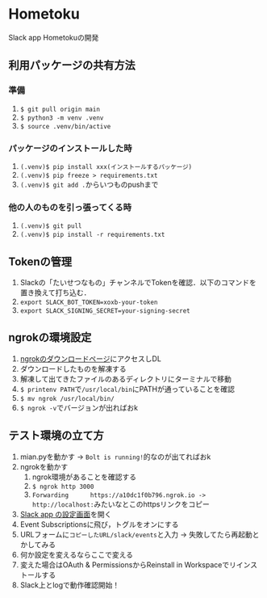 # Hometoku
Slack app Hometokuの開発

## 利用パッケージの共有方法
### 準備
1. `$ git pull origin main`
2. `$ python3 -m venv .venv`
3. `$ source .venv/bin/active`

### パッケージのインストールした時
1. `(.venv)$ pip install xxx(インストールするパッケージ)`
2. `(.venv)$ pip freeze > requirements.txt`
3. `(.venv)$ git add .`からいつものpushまで

### 他の人のものを引っ張ってくる時
1. `(.venv)$ git pull`
2. `(.venv)$ pip install -r requirements.txt`

## Tokenの管理
1. Slackの「たいせつなもの」チャンネルでTokenを確認．以下のコマンドを置き換えて打ち込む．
2. `export SLACK_BOT_TOKEN=xoxb-your-token`
3. `export SLACK_SIGNING_SECRET=your-signing-secret`

## ngrokの環境設定
1. [ngrokのダウンロードページ](https://ngrok.com/download)にアクセスしDL
2. ダウンロードしたものを解凍する
3. 解凍して出てきたファイルのあるディレクトリにターミナルで移動
4. `$ printenv PATH`で`/usr/local/bin`にPATHが通っていることを確認
5. `$ mv ngrok /usr/local/bin/`
6. `$ ngrok -v`でバージョンが出ればおk

## テスト環境の立て方
1. mian.pyを動かす → `Bolt is running!`的なのが出てればおk
2. ngrokを動かす
    1. ngrok環境があることを確認する
    2. `$ ngrok http 3000`
    3. `Forwarding      https://a10dc1f0b796.ngrok.io -> http://localhost:`みたいなとこのhttpsリンクをコピー
3. [Slack app の設定画面](https://api.slack.com/apps/A0252JRUBU2/general?)を開く
4. Event Subscriptionsに飛び，トグルをオンにする
5. URLフォームに`コピーしたURL/slack/events`と入力 → 失敗してたら再起動とかしてみる
6. 何か設定を変えるならここで変える
7. 変えた場合はOAuth & PermissionsからReinstall in Workspaceでリインストールする
8. Slack上とlogで動作確認開始！
